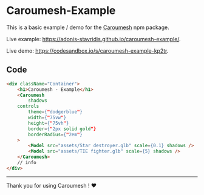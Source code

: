 # Caroumesh-Example

This is a basic example / demo for the
[Caroumesh](https://www.npmjs.com/package/caroumesh) npm package.

Live example: <https://adonis-stavridis.github.io/caroumesh-example/>.

Live demo: <https://codesandbox.io/s/caroumesh-example-kp2tr>.

## Code

```html
<div className="Container">
	<h1>Caroumesh - Example</h1>
	<Caroumesh
		shadows
    controls
		theme={"dodgerblue"}
		width={"75vw"}
		height={"75vh"}
		border={"2px solid gold"}
		borderRadius={"2em"}
	>
		<Model src="assets/Star destroyer.glb" scale={0.1} shadows />
		<Model src="assets/TIE fighter.glb" scale={5} shadows />
	</Caroumesh>
	// info
</div>
```

---

Thank you for using Caroumesh ! ❤️
